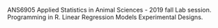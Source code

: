 ANS6905 Applied Statistics in Animal Sciences - 2019 fall
Lab session. Programming in R.
Linear Regression Models
Experimental Designs.
